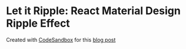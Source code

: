 # Let it Ripple: React Material Design Ripple Effect

Created with [CodeSandbox](https://codesandbox.io/s/react-material-design-ripple-effect-kn1tr) for this [blog post](https://rohanfaiyaz.com/post/let-it-ripple/)
